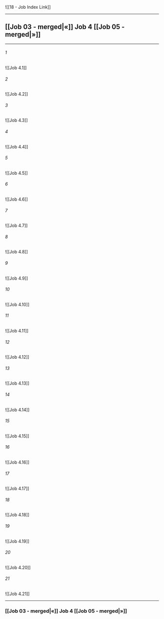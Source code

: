 ![[18 - Job Index Link]]

---
##  [[Job 03 - merged|«]] Job 4 [[Job 05 - merged|»]]

---

###### 1
![[Job 4.1]] 

###### 2
![[Job 4.2]] 

###### 3
![[Job 4.3]] 

###### 4
![[Job 4.4]]

###### 5 
![[Job 4.5]] 

###### 6
![[Job 4.6]] 

###### 7
![[Job 4.7]] 

###### 8
![[Job 4.8]] 

###### 9
![[Job 4.9]] 

###### 10
![[Job 4.10]] 

###### 11
![[Job 4.11]] 

###### 12
![[Job 4.12]]

###### 13
![[Job 4.13]] 

###### 14
![[Job 4.14]] 

###### 15
![[Job 4.15]]

###### 16
![[Job 4.16]] 

###### 17
![[Job 4.17]]

###### 18
![[Job 4.18]] 

###### 19
![[Job 4.19]] 

###### 20
![[Job 4.20]]

###### 21
![[Job 4.21]] 


---
###  [[Job 03 - merged|«]] Job 4 [[Job 05 - merged|»]]